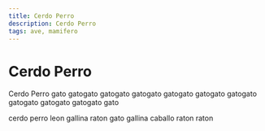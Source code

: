 ```yaml
---
title: Cerdo Perro
description: Cerdo Perro
tags: ave, mamifero
---
```


# Cerdo Perro

Cerdo Perro gato gatogato gatogato gatogato gatogato gatogato gatogato gatogato gatogato gatogato gato

cerdo perro leon gallina raton gato gallina caballo raton raton
